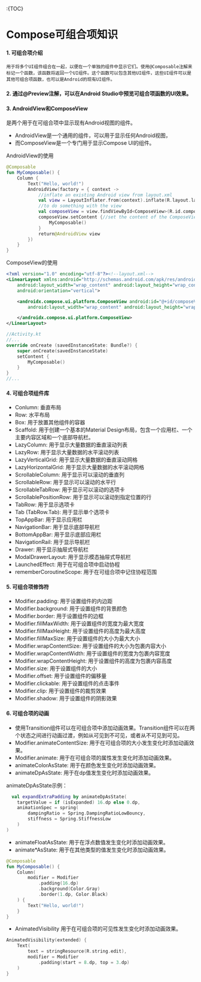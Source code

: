 :{TOC}

# Compose可组合项知识

#### 1. 可组合项介绍
    用于将多个UI组件组合在一起，以便在一个单独的组件中显示它们。使用@Composable注解来标记一个函数，该函数将返回一个UI组件。这个函数可以包含其他UI组件，这些UI组件可以是其他可组合项函数，也可以是Android的现有UI组件。

#### 2. 通过@Preview注解，可以在Android Studio中预览可组合项函数的UI效果。

#### **3. AndroidView和ComposeView**

是两个用于在可组合项中显示现有Android视图的组件。
- AndroidView是一个通用的组件，可以用于显示任何Android视图，
- 而ComposeView是一个专门用于显示Compose UI的组件。

AndroidView的使用

```kotlin
@Composable
fun MyComposable() {
    Column {
        Text("Hello, world!")
        AndroidView(factory = { context ->
            //inflate an existing Android view from layout.xml
            val view = LayoutInflater.from(context).inflate(R.layout.layout, null)
            //to do something with the view
            val composeView = view.findViewById<ComposeView>(R.id.composeView)
            composeView.setContent {//set the content of the ComposeView
                MyComposable()
            }
            return@AndroidView view
        })
    }
}
```

ComposeView的使用

```xml
<?xml version="1.0" encoding="utf-8"?><!--layout.xml-->
<LinearLayout xmlns:android="http://schemas.android.com/apk/res/android"
    android:layout_width="wrap_content" android:layout_height="wrap_content"
    android:orientation="vertical">

    <androidx.compose.ui.platform.ComposeView android:id="@+id/composeView"
        android:layout_width="wrap_content" android:layout_height="wrap_content">

    </androidx.compose.ui.platform.ComposeView>
</LinearLayout>
```

```kotlin
//Activity.kt
//...
override onCreate (savedInstanceState: Bundle?) {
    super.onCreate(savedInstanceState)
    setContent {
        MyComposable()
    }
}
//...

```

#### 4. 可组合项组件库
- Conlumn: 垂直布局
- Row: 水平布局
- Box: 用于放置其他组件的容器
- Scaffold: 用于创建一个基本的Material Design布局，包含一个应用栏、一个主要内容区域和一个底部导航栏。
- LazyColumn: 用于显示大量数据的垂直滚动列表
- LazyRow: 用于显示大量数据的水平滚动列表
- LazyVerticalGrid: 用于显示大量数据的垂直滚动网格
- LazyHorizontalGrid: 用于显示大量数据的水平滚动网格
- ScrollableColumn: 用于显示可以滚动的垂直列
- ScrollableRow: 用于显示可以滚动的水平行
- ScrollableTabRow: 用于显示可以滚动的选项卡
- ScrollablePositionRow: 用于显示可以滚动到指定位置的行
- TabRow: 用于显示选项卡
- Tab (TabRow.Tab): 用于显示单个选项卡
- TopAppBar: 用于显示应用栏
- NavigationBar: 用于显示底部导航栏
- BottomAppBar: 用于显示底部应用栏
- NavigationRail: 用于显示导航栏
- Drawer: 用于显示抽屉式导航栏
- ModalDrawerLayout: 用于显示模态抽屉式导航栏
- LaunchedEffect: 用于在可组合项中启动协程
- rememberCoroutineScope: 用于在可组合项中记住协程范围

#### **5. 可组合项修饰符**

- Modifier.padding: 用于设置组件的内边距
- Modifier.background: 用于设置组件的背景颜色
- Modifier.border: 用于设置组件的边框
- Modifier.fillMaxWidth: 用于设置组件的宽度为最大宽度
- Modifier.fillMaxHeight: 用于设置组件的高度为最大高度
- Modifier.fillMaxSize: 用于设置组件的大小为最大大小
- Modifier.wrapContentSize: 用于设置组件的大小为包裹内容大小
- Modifier.wrapContentWidth: 用于设置组件的宽度为包裹内容宽度
- Modifier.wrapContentHeight: 用于设置组件的高度为包裹内容高度
- Modifier.size: 用于设置组件的大小
- Modifier.offset: 用于设置组件的偏移量
- Modifier.clickable: 用于设置组件的点击事件
- Modifier.clip: 用于设置组件的裁剪效果
- Modifier.shadow: 用于设置组件的阴影效果

#### **6. 可组合项的动画**

- 使用Transition组件可以在可组合项中添加动画效果。Transition组件可以在两个状态之间进行动画过渡，例如从可见到不可见，或者从不可见到可见。
- Modifier.animateContentSize: 用于在可组合项的大小发生变化时添加动画效果。
- Modifier.animate: 用于在可组合项的属性发生变化时添加动画效果。
- animateColorAsState: 用于在颜色发生变化时添加动画效果。
- animateDpAsState: 用于在dp值发生变化时添加动画效果。

animateDpAsState示例：

```kotlin
  val expandExtraPadding by animateDpAsState(
    targetValue = if (isExpanded) 16.dp else 0.dp,
    animationSpec = spring(
        dampingRatio = Spring.DampingRatioLowBouncy,
        stiffness = Spring.StiffnessLow
    )
)
```

- animateFloatAsState: 用于在浮点数值发生变化时添加动画效果。
- animate*AsState: 用于在其他类型的值发生变化时添加动画效果。

```kotlin
@Composable
fun MyComposable() {
    Column(
        modifier = Modifier
            .padding(16.dp)
            .background(Color.Gray)
            .border(1.dp, Color.Black)
    ) {
        Text("Hello, world!")
    }
}
```
- AnimatedVisibility 用于在可组合项的可见性发生变化时添加动画效果。
```kotlin
AnimatedVisibility(extended) {
    Text(
        text = stringResource(R.string.edit),
        modifier = Modifier
            .padding(start = 8.dp, top = 3.dp)
    )
}
```